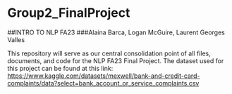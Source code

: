 # Group2_FinalProject
##INTRO TO NLP FA23
###Alaina Barca, Logan McGuire, Laurent Georges Valles

This repository will serve as our central consolidation point of all files, documents, and code for the NLP FA23 Final Project. The dataset used for this project can be found at this link: https://www.kaggle.com/datasets/mexwell/bank-and-credit-card-complaints/data?select=bank_account_or_service_complaints.csv
